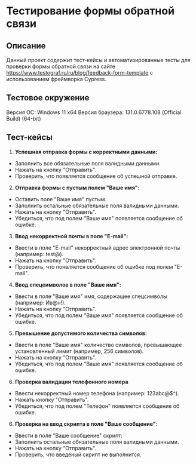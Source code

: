 # Тестирование формы обратной связи

## Описание

Данный проект содержит тест-кейсы и автоматизированные тесты для проверки формы обратной связи на сайте https://www.testograf.ru/ru/blog/feedback-form-template с использованием фреймворка Cypress.

## Тестовое окружение
Версия ОС: Windows 11 x64
Версия браузера: 131.0.6778.108 (Official Build) (64-bit)

## Тест-кейсы

1. **Успешная отправка формы с корректными данными:**
  - Заполнить все обязательные поля валидными данными.
  - Нажать на кнопку "Отправить".
  - Проверить, что появляется сообщение об успешной отправке.
2. **Отправка формы с пустым полем "Ваше имя":**
  - Оставить поле "Ваше имя" пустым.
  - Заполнить остальные обязательные поля валидными данными.
  - Нажать на кнопку "Отправить".
  - Убедиться, что под полем "Ваше имя" появляется сообщение об ошибке.
3. **Ввод некорректной почты в поле "E-mail":**
  - Ввести в поле "E-mail" некорректный адрес электронной почты (например: test@).
  - Нажать на кнопку "Отправить".
  - Проверить, что появляется сообщение об ошибке под полем "E-mail".
4. **Ввод спецсимволов в поле "Ваше имя":**
  - Ввести в поле "Ваше имя" имя, содержащее спецсимволы (например: Ив@н!).
  - Нажать на кнопку "Отправить".
  - Убедиться, что под полем "Ваше имя" появляется сообщение об ошибке.
5. **Превышение допустимого количества символов:**
  - Ввести в поле "Ваше имя" количество символов, превышающее установленный лимит (например, 256 символов).
  - Нажать на кнопку "Отправить".
  - Убедиться, что под полем "Ваше имя" появляется сообщение об ошибке.
6. **Проверка валидации телефонного номера**
  - Ввести некорректный номер телефона (например: 123abc@$^).
  - Нажать кнопку "Отправить".
  - Убедиться, что под полем "Телефон" появляется сообщение об ошибке.
6. **Проверка на ввод скрипта в поле "Ваше сообщение"**:
  - Ввести в поле "Ваше сообщение" скрипт: <script>alert('XSS-атака!');</script>
  - Заполнить остальные обязательные поля валидными данными.
  - Нажать на кнопку "Отправить".
  - Проверить, что введёный скрипт не выполнится.

  



